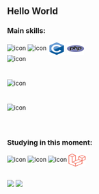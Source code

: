 ## Hello World

### Main skills:                                                                                               
<div align="left">
   <img src="https://techstack-generator.vercel.app/python-icon.svg" alt="icon" width="40" height="40" />
      </a>
    </td>
   <img src="https://techstack-generator.vercel.app/mysql-icon.svg" alt="icon" width="65" height="65" />
      </a>
    </td>
   <img align="center" alt="Ana-C" height="30" width="40" src="https://raw.githubusercontent.com/devicons/devicon/master/icons/c/c-original.svg">
   <img align="center" alt="Ana-C" height="30" width="40" src="https://raw.githubusercontent.com/devicons/devicon/master/icons/php/php-original.svg">

</div>

<div style="display: flex; align-items: flex-start;"><img src="" alt="icon" width="57" height="57" /></div><div style="display: flex; align-items: flex-start;"><img src="https://techstack-generator.vercel.app/aws-icon.svg" alt="icon" width="57" height="57" /></div><div style="display: flex; align-items: flex-start;"><img src="" alt="icon" width="57" height="57" /></div>

### Studying in this moment:
<div align="left">
   <img src="https://techstack-generator.vercel.app/mysql-icon.svg" alt="icon" width="40" height="40" />
      </a>
    </td>
   <img src="https://techstack-generator.vercel.app/aws-icon.svg" alt="icon" width="40" height="40" />
      </a>
    </td>
   <img src="https://techstack-generator.vercel.app/raspberrypi-icon.svg" alt="icon" width="40" height="40" />
      </a>
    </td>
  <img align="center" alt="Ana-C" height="30" width="40" src="https://raw.githubusercontent.com/devicons/devicon/master/icons/laravel/laravel-original.svg">
</div>

  ## 
  
  <a href = "mailto:analiviamgarbin@usp.br"><img align="center" src="https://img.shields.io/badge/-Gmail-%23333?style=for-the-badge&logo=gmail&logoColor=white" target="_blank"></a>
  <a href="https://www.linkedin.com/in/ana-l%C3%ADvia-magalh%C3%A3es-garbin-70bb45215/" target="_blank"><img align="center" src="https://img.shields.io/badge/-LinkedIn-%230077B5?style=for-the-badge&logo=linkedin&logoColor=white" target="_blank"></a> 
